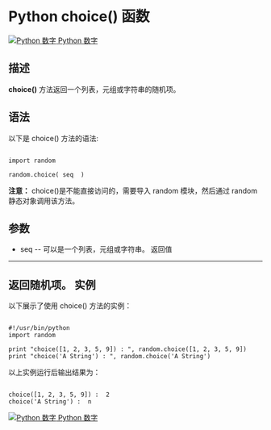 Python  choice() 函数
===================

 [![Python 数字](../images/up.gif)
 Python 数字](python-numbers.html)


  描述
--

  **choice()** 方法返回一个列表，元组或字符串的随机项。

 语法
--

 以下是 choice() 方法的语法:


```

import random

random.choice( seq  )

```

 **注意：** choice()是不能直接访问的，需要导入 random 模块，然后通过 random 静态对象调用该方法。

  参数
--

  *  seq -- 可以是一个列表，元组或字符串。
   返回值
---

 返回随机项。  实例
--

  以下展示了使用 choice() 方法的实例：


```

#!/usr/bin/python
import random

print "choice([1, 2, 3, 5, 9]) : ", random.choice([1, 2, 3, 5, 9])
print "choice('A String') : ", random.choice('A String')

```

  以上实例运行后输出结果为：


```

choice([1, 2, 3, 5, 9]) :  2
choice('A String') :  n

```

 [![Python 数字](../images/up.gif)
 Python 数字](python-numbers.html)
